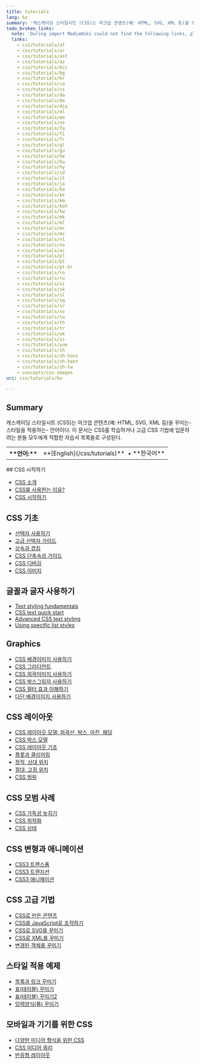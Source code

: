 ```yaml
---
title: tutorials
lang: ko
summary: '캐스캐이딩 스타일시트 (CSS)는 마크업 콘텐츠(예: HTML, SVG, XML 등)을 꾸미는-스타일을 적용하는- 언어이다. 이 문서는 CSS를 학습하거나 고급 CSS 기법에 입문하려는 분들 모두에게 적합한 자습서 목록들로 구성된다.'
todo_broken_links:
  note: 'During import MediaWiki could not find the following links, please fix and adjust this list.'
  links:
    - css/tutorials/af
    - css/tutorials/ar
    - css/tutorials/ast
    - css/tutorials/az
    - css/tutorials/bcc
    - css/tutorials/bg
    - css/tutorials/br
    - css/tutorials/ca
    - css/tutorials/cs
    - css/tutorials/da
    - css/tutorials/de
    - css/tutorials/diq
    - css/tutorials/el
    - css/tutorials/eo
    - css/tutorials/es
    - css/tutorials/fa
    - css/tutorials/fi
    - css/tutorials/fr
    - css/tutorials/gl
    - css/tutorials/gu
    - css/tutorials/he
    - css/tutorials/hu
    - css/tutorials/hy
    - css/tutorials/id
    - css/tutorials/it
    - css/tutorials/ja
    - css/tutorials/ka
    - css/tutorials/kk
    - css/tutorials/km
    - css/tutorials/ksh
    - css/tutorials/kw
    - css/tutorials/mk
    - css/tutorials/ml
    - css/tutorials/mr
    - css/tutorials/ms
    - css/tutorials/nl
    - css/tutorials/no
    - css/tutorials/oc
    - css/tutorials/pl
    - css/tutorials/pt
    - css/tutorials/pt-br
    - css/tutorials/ro
    - css/tutorials/ru
    - css/tutorials/si
    - css/tutorials/sk
    - css/tutorials/sl
    - css/tutorials/sq
    - css/tutorials/sr
    - css/tutorials/sv
    - css/tutorials/ta
    - css/tutorials/th
    - css/tutorials/tr
    - css/tutorials/uk
    - css/tutorials/vi
    - css/tutorials/yue
    - css/tutorials/zh
    - css/tutorials/zh-hans
    - css/tutorials/zh-hant
    - css/tutorials/zh-tw
    - concepts/css-images
uri: css/tutorials/ko

---
```

## <span>Summary</span>

캐스캐이딩 스타일시트 (CSS)는 마크업 콘텐츠(예: HTML, SVG, XML 등)을 꾸미는-스타일을 적용하는- 언어이다. 이 문서는 CSS를 학습하거나 고급 CSS 기법에 입문하려는 분들 모두에게 적합한 자습서 목록들로 구성된다.

<table class="nmbox languages" style>
<tr>
<th class="mbox-image" style>
**언어:**

</th>
<td class="mbox-text">
**[English](/css/tutorials)**  • <span lang="ko">**한국어**</span>

</td>
</tr>
</table>
## <span>CSS 시작하기</span>

-   [CSS 소개](/tutorials/learning_what_css_is)
-   [CSS를 사용한는 이유?](/tutorials/learning_why_we_use_css)
-   [CSS 시작하기](/guides/getting_started_with_css)

## <span>CSS 기초</span>

-   [선택자 사용하기](/tutorials/using_selectors)
-   [고급 선택자 가이드](/guides/advanced_selectors_guide)
-   [상속과 겹침](/tutorials/inheritance_and_cascade)
-   [CSS 단축속성 가이드](/guides/css_shorthand)
-   [CSS 디버깅](/tutorials/debugging_css)
-   [CSS 이미지](/w/index.php?title=concepts/css-images&action=edit&redlink=1)

## <span>글꼴과 글자 사용하기</span>

-   [Text styling fundamentals](/guides/css_text_styling_fundamentals)
-   [CSS text quick start](/tutorials/css_text_quick_start)
-   [Advanced CSS text styling](/guides/advanced_css_text_styling)
-   [Using specific list styles](/tutorials/using_specific_list_styles)

## <span>Graphics</span>

-   [CSS 배경이미지 사용하기](/tutorials/using_css_background_images)
-   [CSS 그라디언트](/tutorials/creating_gradients_in_css)
-   [CSS 외곽이미지 사용하기](/tutorials/css_border_image)
-   [CSS 박스그림자 사용하기](/tutorials/css_box_shadow)
-   [CSS 필터 효과 이해하기](/tutorials/css_filters)
-   [다단 배경이미지 사용하기](/tutorials/using_css_multiple_background)

## <span>CSS 레이아웃</span>

-   [CSS 레이아웃 모델: 외곽선, 박스, 마진, 패딩](/guides/the_css_layout_model)
-   [CSS 박스 모델](/tutorials/box_model)
-   [CSS 레이아웃 기초](/tutorials/layout_fundamentals)
-   [플롯과 클리어링](/tutorials/floats_and_clearing)
-   [정적, 상대 위치](/tutorials/static_and_relative_positioning)
-   [절대, 고정 위치](/tutorials/absolute_and_fixed_positioning)
-   [CSS 범위](/tutorials/css-regions)

## <span>CSS 모범 사례</span>

-   [CSS 가독성 높히기](/tutorials/making_css_easier_to_read)
-   [CSS 최적화](/tutorials/optimizing_css)
-   [CSS 상태](/tutorials/state_in_css)

## <span>CSS 변형과 애니메이션</span>

-   [CSS3 트랜스폼](/tutorials/css_transforms)
-   [CSS3 트랜지션](/tutorials/css_transitions)
-   [CSS3 애니메이션](/tutorials/css_animations)

## <span>CSS 고급 기법</span>

-   [CSS로 만든 콘텐츠](/tutorials/generated_content)
-   [CSS를 JavaScript로 조작하기](/tutorials/manipulating_css_with_javascript)
-   [CSS로 SVG를 꾸미기](/tutorials/styling_svg_with_css)
-   [CSS로 XML를 꾸미기](/tutorials/styling_xml_with_css)
-   [변경된 객체를 꾸미기](/tutorials/object_fit)

## <span>스타일 적용 예제</span>

-   [목록과 링크 꾸미기](/tutorials/styling_lists_and_links)
-   [표(테이블) 꾸미기](/guides/styling_tables)
-   [표(테이블) 꾸미기2](/tutorials/table_styling_basics)
-   [입력양식(폼) 꾸미기](/guides/styling_forms_guide)

## <span>모바일과 기기를 위한 CSS</span>

-   [다양한 미디어 형식을 위한 CSS](/tutorials/targetting_css_at_different_media)
-   [CSS 미디어 쿼리](/tutorials/media_queries)
-   [반응형 레이아웃](/tutorials/responsive_layouts)

